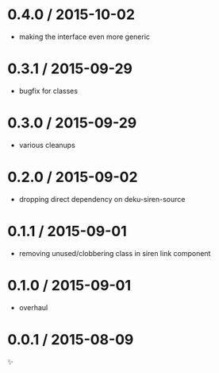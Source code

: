 
0.4.0 / 2015-10-02
==================

  * making the interface even more generic

0.3.1 / 2015-09-29
==================

  * bugfix for classes

0.3.0 / 2015-09-29
==================

  * various cleanups

0.2.0 / 2015-09-02
==================

  * dropping direct dependency on deku-siren-source

0.1.1 / 2015-09-01
==================

  * removing unused/clobbering class in siren link component

0.1.0 / 2015-09-01
==================

  * overhaul

0.0.1 / 2015-08-09
==================

:sparkles:
